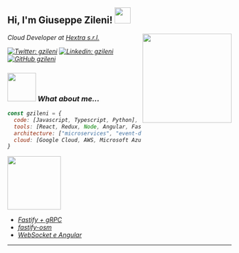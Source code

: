 <h2> Hi, I'm Giuseppe Zileni! <img src="https://media.giphy.com/media/OGSpqEw1L5e055nwYm/giphy.gif" width="36"></h2>
<img align='right' src="https://media.giphy.com/media/wwgamp8bOsx8byvKTi/giphy.gif" width="200">
<p><em>Cloud Developer at <a target="_blank" href="https://www.hextra.it">Hextra s.r.l.</a></br></p>

[![Twitter: gzileni](https://img.shields.io/twitter/follow/gzileni_dev?style=social)](https://twitter.com/gzileni_dev)
[![Linkedin: gzileni](https://img.shields.io/badge/-gzileni-blue?style=flat-square&logo=Linkedin&logoColor=white&link=https://www.linkedin.com/in/gzileni/)](https://www.linkedin.com/in/thaianebraga/)
[![GitHub gzileni](https://img.shields.io/github/followers/gzileni?label=follow&style=social)](https://github.com/gzileni)


### <img src="https://media.giphy.com/media/rJSXgncT09bc7308ch/giphy.gif" width="64"> What about me...  

```javascript
const gzileni = {
  code: [Javascript, Typescript, Python],
  tools: [React, Redux, Node, Angular, Fastify, Jest, Docker, Flask],
  architecture: ["microservices", "event-driven", "design system pattern"],
  cloud: [Google Cloud, AWS, Microsoft Azure]
}
```

<img src="https://media.giphy.com/media/2rxnu1jtbcSNmu6jvQ/giphy.gif" width="120">

- [Fastify + gRPC](https://gzileni.github.io/2022-06-27-fastify_gRPC/)
- [fastify-osm](https://gzileni.github.io/2022-07-17-fastify_osm/)
- [WebSocket e Angular](https://gzileni.github.io/2022-08-06-ws_angular/)
---
